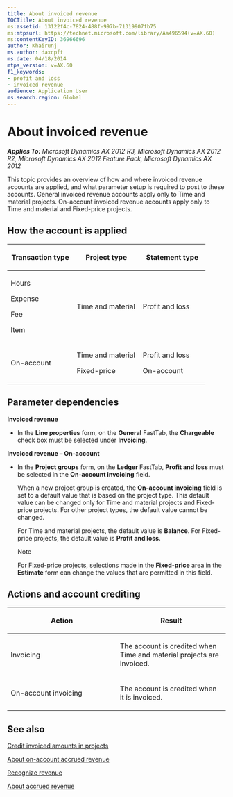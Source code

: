 ```yaml
---
title: About invoiced revenue
TOCTitle: About invoiced revenue
ms:assetid: 13122f4c-7824-488f-997b-71319907fb75
ms:mtpsurl: https://technet.microsoft.com/library/Aa496594(v=AX.60)
ms:contentKeyID: 36966696
author: Khairunj
ms.author: daxcpft
ms.date: 04/18/2014
mtps_version: v=AX.60
f1_keywords:
- profit and loss
- invoiced revenue
audience: Application User
ms.search.region: Global
---
```


# About invoiced revenue 


_**Applies To:** Microsoft Dynamics AX 2012 R3, Microsoft Dynamics AX 2012 R2, Microsoft Dynamics AX 2012 Feature Pack, Microsoft Dynamics AX 2012_

This topic provides an overview of how and where invoiced revenue accounts are applied, and what parameter setup is required to post to these accounts. General invoiced revenue accounts apply only to Time and material projects. On-account invoiced revenue accounts apply only to Time and material and Fixed-price projects.

## How the account is applied

<table>
<colgroup>
<col style="width: 33%" />
<col style="width: 33%" />
<col style="width: 33%" />
</colgroup>
<thead>
<tr class="header">
<th><p>Transaction type</p></th>
<th><p>Project type</p></th>
<th><p>Statement type</p></th>
</tr>
</thead>
<tbody>
<tr class="odd">
<td><p>Hours</p>
<p>Expense</p>
<p>Fee</p>
<p>Item</p></td>
<td><p>Time and material</p></td>
<td><p>Profit and loss</p></td>
</tr>
<tr class="even">
<td><p>On-account</p></td>
<td><p>Time and material</p>
<p>Fixed-price</p></td>
<td><p>Profit and loss</p>
<p>On-account</p></td>
</tr>
</tbody>
</table>


## Parameter dependencies

**Invoiced revenue**

  - In the **Line properties** form, on the **General** FastTab, the **Chargeable** check box must be selected under **Invoicing**.

**Invoiced revenue – On-account**

  - In the **Project groups** form, on the **Ledger** FastTab, **Profit and loss** must be selected in the **On-account invoicing** field.
    
    When a new project group is created, the **On-account invoicing** field is set to a default value that is based on the project type. This default value can be changed only for Time and material projects and Fixed-price projects. For other project types, the default value cannot be changed.
    
    For Time and material projects, the default value is **Balance**. For Fixed-price projects, the default value is **Profit and loss**.
    

    > [!NOTE]
    > <P>For Fixed-price projects, selections made in the <STRONG>Fixed-price</STRONG> area in the <STRONG>Estimate</STRONG> form can change the values that are permitted in this field.</P>



## Actions and account crediting

<table>
<colgroup>
<col style="width: 50%" />
<col style="width: 50%" />
</colgroup>
<thead>
<tr class="header">
<th><p>Action</p></th>
<th><p>Result</p></th>
</tr>
</thead>
<tbody>
<tr class="odd">
<td><p>Invoicing</p></td>
<td><p>The account is credited when Time and material projects are invoiced.</p></td>
</tr>
<tr class="even">
<td><p>On-account invoicing</p></td>
<td><p>The account is credited when it is invoiced.</p></td>
</tr>
</tbody>
</table>


## See also

[Credit invoiced amounts in projects](credit-invoiced-amounts-in-projects.md)

[About on-account accrued revenue](about-on-account-accrued-revenue.md)

[Recognize revenue](recognize-revenue.md)

[About accrued revenue](about-accrued-revenue.md)

  


